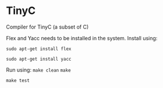 # TinyC
Compiler for TinyC (a subset of C)

Flex and Yacc needs to be installed in the system.
Install using:

`sudo apt-get install flex`

`sudo apt-get install yacc`


Run using:
`make clean`
`make`

`make test`
